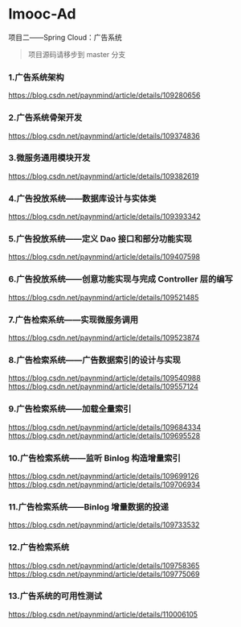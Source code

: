 # Imooc-Ad
项目二——Spring Cloud：广告系统

> 项目源码请移步到 master 分支

### 1.广告系统架构 
https://blog.csdn.net/paynmind/article/details/109280656
### 2.广告系统骨架开发 
https://blog.csdn.net/paynmind/article/details/109374836
### 3.微服务通用模块开发 
https://blog.csdn.net/paynmind/article/details/109382619
### 4.广告投放系统——数据库设计与实体类 
https://blog.csdn.net/paynmind/article/details/109393342
### 5.广告投放系统——定义 Dao 接口和部分功能实现 
https://blog.csdn.net/paynmind/article/details/109407598
### 6.广告投放系统——创意功能实现与完成 Controller 层的编写 
https://blog.csdn.net/paynmind/article/details/109521485
### 7.广告检索系统——实现微服务调用 
https://blog.csdn.net/paynmind/article/details/109523874
### 8.广告检索系统——广告数据索引的设计与实现 
https://blog.csdn.net/paynmind/article/details/109540988 
https://blog.csdn.net/paynmind/article/details/109557124
### 9.广告检索系统——加载全量索引
https://blog.csdn.net/paynmind/article/details/109684334
https://blog.csdn.net/paynmind/article/details/109695528
### 10.广告检索系统——监听 Binlog 构造增量索引
https://blog.csdn.net/paynmind/article/details/109699126
https://blog.csdn.net/paynmind/article/details/109706934
### 11.广告检索系统——Binlog 增量数据的投递
https://blog.csdn.net/paynmind/article/details/109733532
### 12.广告检索系统
https://blog.csdn.net/paynmind/article/details/109758365
https://blog.csdn.net/paynmind/article/details/109775069
### 13.广告系统的可用性测试
https://blog.csdn.net/paynmind/article/details/110006105
